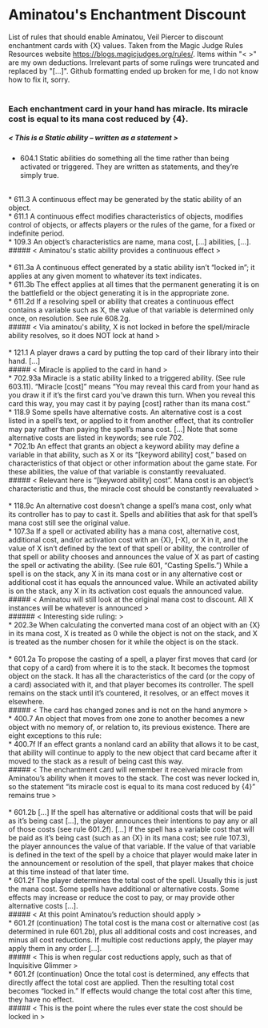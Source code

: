 # Aminatou's Enchantment Discount
List of rules that should enable Aminatou, Veil Piercer to discount enchantment cards with {X} values. Taken from the Magic Judge Rules Resources website <https://blogs.magicjudges.org/rules/>. Items within "< >" are my own deductions. Irrelevant parts of some rulings were truncated and replaced by "[...]". Github formatting ended up broken for me, I do not know how to fix it, sorry.<br/>
<br/>
### Each enchantment card in your hand has miracle. Its miracle cost is equal to its mana cost reduced by {4}.
##### < This is a Static ability – written as a statement >
* 604.1 Static abilities do something all the time rather than being activated or triggered. They are written as statements, and they’re simply true.<br/>
<br/>
* 611.3 A continuous effect may be generated by the static ability of an object.<br/>
* 611.1 A continuous effect modifies characteristics of objects, modifies control of objects, or affects players or the rules of the game, for a fixed or indefinite period.<br/>
* 109.3 An object’s characteristics are name, mana cost, […] abilities, […].<br/>
##### < Aminatou's static ability provides a continuous effect ><br/>
<br/>
* 611.3a A continuous effect generated by a static ability isn’t “locked in”; it applies at any given moment to whatever its text indicates.<br/>
* 611.3b The effect applies at all times that the permanent generating it is on the battlefield or the object generating it is in the appropriate zone.<br/>
* 611.2d If a resolving spell or ability that creates a continuous effect contains a variable such as X, the value of that variable is determined only once, on resolution. See rule 608.2g.<br/>
##### < Via aminatou's ability, X is not locked in before the spell/miracle ability resolves, so it does NOT lock at hand ><br/>
<br/>
* 121.1 A player draws a card by putting the top card of their library into their hand. [...]<br/>
##### < Miracle is applied to the card in hand ><br/>
* 702.93a Miracle is a static ability linked to a triggered ability. (See rule 603.11). “Miracle [cost]” means “You may reveal this card from your hand as you draw it if it’s the first card you’ve drawn this turn. When you reveal this card this way, you may cast it by paying [cost] rather than its mana cost.”<br/>
* 118.9 Some spells have alternative costs. An alternative cost is a cost listed in a spell’s text, or applied to it from another effect, that its controller may pay rather than paying the spell’s mana cost. […] Note that some alternative costs are listed in keywords; see rule 702.<br/>
* 702.1b An effect that grants an object a keyword ability may define a variable in that ability, such as X or its “[keyword ability] cost,” based on characteristics of that object or other information about the game state. For these abilities, the value of that variable is constantly reevaluated.<br/>
##### < Relevant here is “[keyword ability] cost”. Mana cost is an object’s characteristic and thus, the miracle cost should be constantly reevaluated ><br/>
<br/>
* 118.9c An alternative cost doesn’t change a spell’s mana cost, only what its controller has to pay to cast it. Spells and abilities that ask for that spell’s mana cost still see the original value.<br/>
* 107.3a If a spell or activated ability has a mana cost, alternative cost, additional cost, and/or activation cost with an {X}, [-X], or X in it, and the value of X isn’t defined by the text of that spell or ability, the controller of that spell or ability chooses and announces the value of X as part of casting the spell or activating the ability. (See rule 601, “Casting Spells.”) While a spell is on the stack, any X in its mana cost or in any alternative cost or additional cost it has equals the announced value. While an activated ability is on the stack, any X in its activation cost equals the announced value.<br/>
##### < Aminatou will still look at the original mana cost to discount. All X instances will be whatever is announced ><br/>
###### < Interesting side ruling: ><br/>
* 202.3e When calculating the converted mana cost of an object with an {X} in its mana cost, X is treated as 0 while the object is not on the stack, and X is treated as the number chosen for it while the object is on the stack.<br/>
<br/>
* 601.2a To propose the casting of a spell, a player first moves that card (or that copy of a card) from where it is to the stack. It becomes the topmost object on the stack. It has all the characteristics of the card (or the copy of a card) associated with it, and that player becomes its controller. The spell remains on the stack until it’s countered, it resolves, or an effect moves it elsewhere.<br/>
##### < The card has changed zones and is not on the hand anymore ><br/>
* 400.7 An object that moves from one zone to another becomes a new object with no memory of, or relation to, its previous existence. There are eight exceptions to this rule:<br/>
* 400.7f If an effect grants a nonland card an ability that allows it to be cast, that ability will continue to apply to the new object that card became after it moved to the stack as a result of being cast this way.<br/>
##### < The enchantment card will remember it received miracle from Aminatou’s ability when it moves to the stack. The cost was never locked in, so the statement “its miracle cost is equal to its mana cost reduced by {4}” remains true ><br/>
<br/>
* 601.2b […] If the spell has alternative or additional costs that will be paid as it’s being cast […], the player announces their intentions to pay any or all of those costs (see rule 601.2f). […] If the spell has a variable cost that will be paid as it’s being cast (such as an {X} in its mana cost; see rule 107.3), the player announces the value of that variable. If the value of that variable is defined in the text of the spell by a choice that player would make later in the announcement or resolution of the spell, that player makes that choice at this time instead of that later time.<br/>
* 601.2f The player determines the total cost of the spell. Usually this is just the mana cost. Some spells have additional or alternative costs. Some effects may increase or reduce the cost to pay, or may provide other alternative costs […]. <br/>
##### < At this point Aminatou’s reduction should apply ><br/>
* 601.2f (continuation) The total cost is the mana cost or alternative cost (as determined in rule 601.2b), plus all additional costs and cost increases, and minus all cost reductions. If multiple cost reductions apply, the player may apply them in any order […].<br/>
##### < This is when regular cost reductions apply, such as that of Inquisitive Glimmer ><br/>
* 601.2f (continuation) Once the total cost is determined, any effects that directly affect the total cost are applied. Then the resulting total cost becomes “locked in.” If effects would change the total cost after this time, they have no effect.<br/>
##### < This is the point where the rules ever state the cost should be locked in ><br/>
